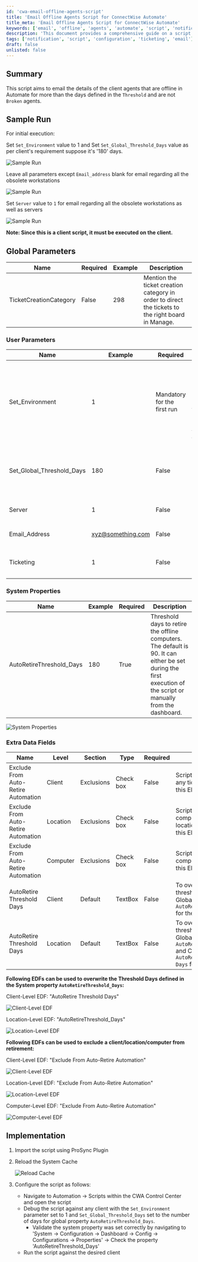 ```yaml
---
id: 'cwa-email-offline-agents-script'
title: 'Email Offline Agents Script for ConnectWise Automate'
title_meta: 'Email Offline Agents Script for ConnectWise Automate'
keywords: ['email', 'offline', 'agents', 'automate', 'script', 'notification']
description: 'This document provides a comprehensive guide on a script that emails details of client agents that have been offline for a specified number of days in ConnectWise Automate. The script includes parameters for setting the threshold and options for ticket creation.'
tags: ['notification', 'script', 'configuration', 'ticketing', 'email']
draft: false
unlisted: false
---
```

## Summary

This script aims to email the details of the client agents that are offline in Automate for more than the days defined in the `Threshold` and are not `Broken` agents.

## Sample Run

For initial execution:

Set `Set_Environment` value to 1 and Set `Set_Global_Threshold_Days` value as per client's requirement suppose it's '180' days.

![Sample Run](5078775/docs/15495098/images/22552479)

Leave all parameters except `Email_address` blank for email regarding all the obsolete workstations

![Sample Run](5078775/docs/15495098/images/22552502)

Set `Server` value to `1` for email regarding all the obsolete workstations as well as servers

![Sample Run](5078775/docs/15495098/images/22552524)

**Note: Since this is a client script, it must be executed on the client.**

## Global Parameters

| Name                      | Required | Example | Description                                                                                      |
|---------------------------|----------|---------|--------------------------------------------------------------------------------------------------|
| TicketCreationCategory     | False    | 298     | Mention the ticket creation category in order to direct the tickets to the right board in Manage. |

### User Parameters

| Name                       | Example | Required                   | Description                                                                                                                                                                                                                   |
|----------------------------|---------|----------------------------|-------------------------------------------------------------------------------------------------------------------------------------------------------------------------------------------------------------------------------|
| Set_Environment            | 1       | Mandatory for the first run | For the script's initial execution, this parameter must be used. The dependent EDFs and the system property are essential for the script to function properly. These required EDFs and System Property are created when the script is executed with this parameter set to 1. |
| Set_Global_Threshold_Days  | 180     | False                      | The global property 'AutoRetireThreshold_Days' is set when the value in 'Set_Global_Threshold_Days' is set. If left empty, the global property will be set to '90'.                                                                 |
| Server                     | 1       | False                      | Set its value to `1` if client wants to retire Servers along with workstations.                                                                                                                                              |
| Email_Address              | xyz@something.com | False                      | Email address where partner wants to receive the details of obsolete agents.                                                                                                                                                 |
| Ticketing                  | 1       | False                      | Input its value as '1' if you would like to receive a ticket with a list of obsolete machines.                                                                                                                                  |

### System Properties

| Name                        | Example | Required | Description                                                                                                                                                                                                                      |
|-----------------------------|---------|----------|----------------------------------------------------------------------------------------------------------------------------------------------------------------------------------------------------------------------------------|
| AutoRetireThreshold_Days    | 180     | True     | Threshold days to retire the offline computers. The default is 90. It can either be set during the first execution of the script or manually from the dashboard.                                                                 |

![System Properties](5078775/docs/15495098/images/22550917)

### Extra Data Fields

| Name                                               | Level   | Section     | Type      | Required | Description                                                                                                                                                               |
|----------------------------------------------------|---------|-------------|-----------|----------|---------------------------------------------------------------------------------------------------------------------------------------------------------------------------|
| Exclude From Auto-Retire Automation                | Client  | Exclusions  | Check box | False    | Script will not generate any tickets for the client if this EDF is checked.                                                                                             |
| Exclude From Auto-Retire Automation                | Location| Exclusions  | Check box | False    | Script will not include any computer from the location in the ticket if this EDF is checked.                                                                             |
| Exclude From Auto-Retire Automation                | Computer| Exclusions  | Check box | False    | Script will not include the computer in the ticket if this EDF is checked.                                                                                              |
| AutoRetire Threshold Days                           | Client  | Default     | TextBox   | False    | To overwrite the threshold set in the Global Property `AutoRetireThreshold_Days` for the client.                                                                         |
| AutoRetire Threshold Days                           | Location| Default     | TextBox   | False    | To overwrite the threshold set in the Global Property `AutoRetireThreshold_Days` and Client-Level EDF `AutoRetire Threshold Days` for the location.                     |

**Following EDFs can be used to overwrite the Threshold Days defined in the System property `AutoRetireThreshold_Days`:**

Client-Level EDF: "AutoRetire Threshold Days"

![Client-Level EDF](5078775/docs/15495098/images/22550907)

Location-Level EDF: "AutoRetireThreshold_Days"

![Location-Level EDF](5078775/docs/15495098/images/22550909)

**Following EDFs can be used to exclude a client/location/computer from retirement:**

Client-Level EDF: "Exclude From Auto-Retire Automation"

![Client-Level EDF](5078775/docs/15495098/images/22550902)

Location-Level EDF: "Exclude From Auto-Retire Automation"

![Location-Level EDF](5078775/docs/15495098/images/22550903)

Computer-Level EDF: "Exclude From Auto-Retire Automation"

![Computer-Level EDF](5078775/docs/15495098/images/22550904)

## Implementation

1. Import the script using ProSync Plugin

2. Reload the System Cache

   ![Reload Cache](5078775/docs/15495098/images/22755612)

3. Configure the script as follows:

   - Navigate to Automation → Scripts within the CWA Control Center and open the script
   - Debug the script against any client with the `Set_Environment` parameter set to 1 and `Set_Global_Threshold_Days` set to the number of days for global property `AutoRetireThreshold_Days`.
     - Validate the system property was set correctly by navigating to 'System → Configuration → Dashboard → Config → Configurations → Properties' → Check the property 'AutoRetireThreshold_Days'
   - Run the script against the desired client

